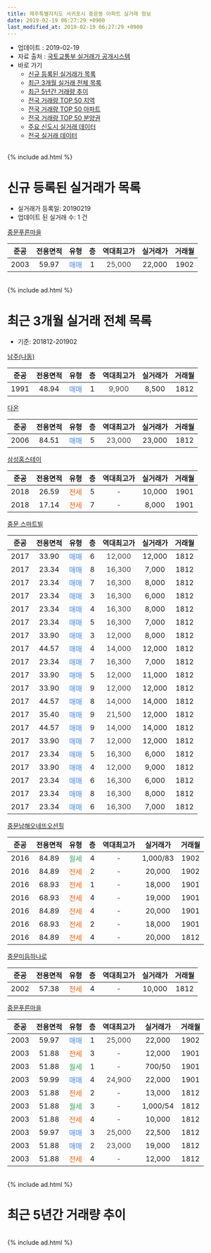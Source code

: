```yaml
---
title: 제주특별자치도 서귀포시 중문동 아파트 실거래 정보
date: 2019-02-19 06:27:29 +0900
last_modified_at: 2019-02-19 06:27:29 +0900
---
```


* 업데이트 : 2019-02-19
* 자료 출처 : [국토교통부 실거래가 공개시스템](http://rt.molit.go.kr)
* 바로 가기
    * [신규 등록된 실거래가 목록](#신규-등록된-실거래가-목록)
    * [최근 3개월 실거래 전체 목록](#최근-3개월-실거래-전체-목록)
    * [최근 5년간 거래량 추이](#최근-5년간-거래량-추이)
    * [전국 거래량 TOP 50 지역](https://ayogom.github.io/apt-trade-info/최근-3개월-전국에서-가장-거래가-많이-발생한-지역)
    * [전국 거래량 TOP 50 아파트](https://ayogom.github.io/apt-trade-info/최근-3개월-전국에서-가장-거래가-많이-발생한-아파트)
    * [전국 거래량 TOP 50 분양권](https://ayogom.github.io/apt-trade-info/최근-3개월-전국에서-가장-거래가-많이-발생한-분양권)
    * [주요 신도시 실거래 데이터](https://ayogom.github.io/apt-trade-info/주요-신도시)
    * [전국 실거래 데이터](https://ayogom.github.io/apt-trade-info/전국)
<br>
{% include ad.html %}
<br>

# 신규 등록된 실거래가 목록
* 실거래가 등록일: 20190219
* 업데이트 된 실거래 수: 1 건


[중문푸른마을](https://search.naver.com/search.naver?query=%EC%A0%9C%EC%A3%BC%ED%8A%B9%EB%B3%84%EC%9E%90%EC%B9%98%EB%8F%84+%EC%84%9C%EA%B7%80%ED%8F%AC%EC%8B%9C+%EC%A4%91%EB%AC%B8%EB%8F%99+%EC%A4%91%EB%AC%B8%ED%91%B8%EB%A5%B8%EB%A7%88%EC%9D%84)

|준공|전용면적|유형|층|역대최고가|실거래가|거래월|
|:---:|:---:|:---:|:---:|:---:|:---:|:---:|
|2003|59.97|<span style="color:#4285f3">매매</span>|1|<span style="color:#444444">25,000</span>|22,000|1902|


<br>
{% include ad.html %}
<br>

# 최근 3개월 실거래 전체 목록
* 기준: 201812-201902


[남주(나동)](https://search.naver.com/search.naver?query=%EC%A0%9C%EC%A3%BC%ED%8A%B9%EB%B3%84%EC%9E%90%EC%B9%98%EB%8F%84+%EC%84%9C%EA%B7%80%ED%8F%AC%EC%8B%9C+%EC%A4%91%EB%AC%B8%EB%8F%99+%EB%82%A8%EC%A3%BC%28%EB%82%98%EB%8F%99%29)

|준공|전용면적|유형|층|역대최고가|실거래가|거래월|
|:---:|:---:|:---:|:---:|:---:|:---:|:---:|
|1991|48.94|<span style="color:#4285f3">매매</span>|1|<span style="color:#444444">9,900</span>|8,500|1812|

[다온](https://search.naver.com/search.naver?query=%EC%A0%9C%EC%A3%BC%ED%8A%B9%EB%B3%84%EC%9E%90%EC%B9%98%EB%8F%84+%EC%84%9C%EA%B7%80%ED%8F%AC%EC%8B%9C+%EC%A4%91%EB%AC%B8%EB%8F%99+%EB%8B%A4%EC%98%A8)

|준공|전용면적|유형|층|역대최고가|실거래가|거래월|
|:---:|:---:|:---:|:---:|:---:|:---:|:---:|
|2006|84.51|<span style="color:#4285f3">매매</span>|5|<span style="color:#444444">23,000</span>|23,000|1812|

[삼성홈스테이](https://search.naver.com/search.naver?query=%EC%A0%9C%EC%A3%BC%ED%8A%B9%EB%B3%84%EC%9E%90%EC%B9%98%EB%8F%84+%EC%84%9C%EA%B7%80%ED%8F%AC%EC%8B%9C+%EC%A4%91%EB%AC%B8%EB%8F%99+%EC%82%BC%EC%84%B1%ED%99%88%EC%8A%A4%ED%85%8C%EC%9D%B4)

|준공|전용면적|유형|층|역대최고가|실거래가|거래월|
|:---:|:---:|:---:|:---:|:---:|:---:|:---:|
|2018|26.59|<span style="color:#ff5a00">전세</span>|5|<span style="color:#444444">-</span>|10,000|1901|
|2018|17.14|<span style="color:#ff5a00">전세</span>|7|<span style="color:#444444">-</span>|8,000|1901|

[중문 스마트빌](https://search.naver.com/search.naver?query=%EC%A0%9C%EC%A3%BC%ED%8A%B9%EB%B3%84%EC%9E%90%EC%B9%98%EB%8F%84+%EC%84%9C%EA%B7%80%ED%8F%AC%EC%8B%9C+%EC%A4%91%EB%AC%B8%EB%8F%99+%EC%A4%91%EB%AC%B8+%EC%8A%A4%EB%A7%88%ED%8A%B8%EB%B9%8C)

|준공|전용면적|유형|층|역대최고가|실거래가|거래월|
|:---:|:---:|:---:|:---:|:---:|:---:|:---:|
|2017|33.90|<span style="color:#4285f3">매매</span>|6|<span style="color:#444444">12,000</span>|12,000|1812|
|2017|23.34|<span style="color:#4285f3">매매</span>|8|<span style="color:#444444">16,300</span>|7,000|1812|
|2017|23.34|<span style="color:#4285f3">매매</span>|7|<span style="color:#444444">16,300</span>|8,000|1812|
|2017|23.34|<span style="color:#4285f3">매매</span>|3|<span style="color:#444444">16,300</span>|6,000|1812|
|2017|23.34|<span style="color:#4285f3">매매</span>|4|<span style="color:#444444">16,300</span>|8,000|1812|
|2017|23.34|<span style="color:#4285f3">매매</span>|5|<span style="color:#444444">16,300</span>|7,000|1812|
|2017|33.90|<span style="color:#4285f3">매매</span>|3|<span style="color:#444444">12,000</span>|8,000|1812|
|2017|44.57|<span style="color:#4285f3">매매</span>|4|<span style="color:#444444">14,000</span>|12,000|1812|
|2017|23.34|<span style="color:#4285f3">매매</span>|7|<span style="color:#444444">16,300</span>|7,000|1812|
|2017|33.90|<span style="color:#4285f3">매매</span>|5|<span style="color:#444444">12,000</span>|11,000|1812|
|2017|33.90|<span style="color:#4285f3">매매</span>|9|<span style="color:#444444">12,000</span>|12,000|1812|
|2017|44.57|<span style="color:#4285f3">매매</span>|8|<span style="color:#444444">14,000</span>|14,000|1812|
|2017|35.40|<span style="color:#4285f3">매매</span>|9|<span style="color:#444444">21,500</span>|12,000|1812|
|2017|44.57|<span style="color:#4285f3">매매</span>|9|<span style="color:#444444">14,000</span>|14,000|1812|
|2017|33.90|<span style="color:#4285f3">매매</span>|7|<span style="color:#444444">12,000</span>|12,000|1812|
|2017|23.34|<span style="color:#4285f3">매매</span>|5|<span style="color:#444444">16,300</span>|6,000|1812|
|2017|33.90|<span style="color:#4285f3">매매</span>|4|<span style="color:#444444">12,000</span>|9,000|1812|
|2017|23.34|<span style="color:#4285f3">매매</span>|6|<span style="color:#444444">16,300</span>|6,000|1812|
|2017|23.34|<span style="color:#4285f3">매매</span>|8|<span style="color:#444444">16,300</span>|8,000|1812|
|2017|23.34|<span style="color:#4285f3">매매</span>|6|<span style="color:#444444">16,300</span>|7,000|1812|

[중문남해오네뜨오션힐](https://search.naver.com/search.naver?query=%EC%A0%9C%EC%A3%BC%ED%8A%B9%EB%B3%84%EC%9E%90%EC%B9%98%EB%8F%84+%EC%84%9C%EA%B7%80%ED%8F%AC%EC%8B%9C+%EC%A4%91%EB%AC%B8%EB%8F%99+%EC%A4%91%EB%AC%B8%EB%82%A8%ED%95%B4%EC%98%A4%EB%84%A4%EB%9C%A8%EC%98%A4%EC%85%98%ED%9E%90)

|준공|전용면적|유형|층|역대최고가|실거래가|거래월|
|:---:|:---:|:---:|:---:|:---:|:---:|:---:|
|2016|84.89|<span style="color:#34a853">월세</span>|4|<span style="color:#444444">-</span>|1,000/83|1902|
|2016|84.89|<span style="color:#ff5a00">전세</span>|2|<span style="color:#444444">-</span>|20,000|1902|
|2016|68.93|<span style="color:#ff5a00">전세</span>|1|<span style="color:#444444">-</span>|18,000|1901|
|2016|68.93|<span style="color:#ff5a00">전세</span>|4|<span style="color:#444444">-</span>|19,000|1901|
|2016|84.89|<span style="color:#ff5a00">전세</span>|4|<span style="color:#444444">-</span>|20,000|1901|
|2016|68.93|<span style="color:#ff5a00">전세</span>|2|<span style="color:#444444">-</span>|18,000|1901|
|2016|84.89|<span style="color:#ff5a00">전세</span>|4|<span style="color:#444444">-</span>|20,000|1812|

[중문미듬하나로](https://search.naver.com/search.naver?query=%EC%A0%9C%EC%A3%BC%ED%8A%B9%EB%B3%84%EC%9E%90%EC%B9%98%EB%8F%84+%EC%84%9C%EA%B7%80%ED%8F%AC%EC%8B%9C+%EC%A4%91%EB%AC%B8%EB%8F%99+%EC%A4%91%EB%AC%B8%EB%AF%B8%EB%93%AC%ED%95%98%EB%82%98%EB%A1%9C)

|준공|전용면적|유형|층|역대최고가|실거래가|거래월|
|:---:|:---:|:---:|:---:|:---:|:---:|:---:|
|2002|57.38|<span style="color:#ff5a00">전세</span>|4|<span style="color:#444444">-</span>|10,000|1812|

[중문푸른마을](https://search.naver.com/search.naver?query=%EC%A0%9C%EC%A3%BC%ED%8A%B9%EB%B3%84%EC%9E%90%EC%B9%98%EB%8F%84+%EC%84%9C%EA%B7%80%ED%8F%AC%EC%8B%9C+%EC%A4%91%EB%AC%B8%EB%8F%99+%EC%A4%91%EB%AC%B8%ED%91%B8%EB%A5%B8%EB%A7%88%EC%9D%84)

|준공|전용면적|유형|층|역대최고가|실거래가|거래월|
|:---:|:---:|:---:|:---:|:---:|:---:|:---:|
|2003|59.97|<span style="color:#4285f3">매매</span>|1|<span style="color:#444444">25,000</span>|22,000|1902|
|2003|51.88|<span style="color:#ff5a00">전세</span>|3|<span style="color:#444444">-</span>|12,000|1901|
|2003|51.88|<span style="color:#34a853">월세</span>|1|<span style="color:#444444">-</span>|700/50|1901|
|2003|59.99|<span style="color:#4285f3">매매</span>|4|<span style="color:#444444">24,900</span>|22,000|1901|
|2003|51.88|<span style="color:#ff5a00">전세</span>|2|<span style="color:#444444">-</span>|13,000|1812|
|2003|51.88|<span style="color:#34a853">월세</span>|3|<span style="color:#444444">-</span>|1,000/54|1812|
|2003|51.88|<span style="color:#ff5a00">전세</span>|4|<span style="color:#444444">-</span>|10,000|1812|
|2003|59.97|<span style="color:#4285f3">매매</span>|3|<span style="color:#444444">25,000</span>|22,500|1812|
|2003|51.88|<span style="color:#4285f3">매매</span>|2|<span style="color:#444444">23,000</span>|19,000|1812|
|2003|51.88|<span style="color:#ff5a00">전세</span>|4|<span style="color:#444444">-</span>|12,000|1812|


<br>
{% include ad.html %}
<br>

# 최근 5년간 거래량 추이


<div style="width:100%;">
    <canvas id="deal_progress" height="200"></canvas>
</div>

<script>
new Chart(document.getElementById("deal_progress"), {
    type: 'line',
    data: {
        labels: ['201402','201403','201404','201405','201406','201407','201408','201409','201410','201411','201412','201501','201502','201503','201504','201505','201506','201507','201508','201509','201510','201511','201512','201601','201602','201603','201604','201605','201606','201607','201608','201609','201610','201611','201612','201701','201702','201703','201704','201705','201706','201707','201708','201709','201710','201711','201712','201801','201802','201803','201804','201805','201806','201807','201808','201809','201810','201811','201812','201901','201902'],
        datasets: [{
            label: '매매',
            pointRadius: 1,
            data: [9, 3, 3, 3, 2, 9, 8, 3, 8, 1, 7, 9, 9, 18, 16, 9, 5, 2, 8, 3, 7, 5, 16, 4, 3, 2, 8, 3, 12, 5, 5, 5, 8, 7, 7, 5, 1, 9, 4, 9, 11, 6, 6, 6, 10, 6, 7, 4, 6, 8, 12, 8, 10, 8, 1, 3, 17, 7, 24, 1, 1],
            borderColor: "rgba(255, 201, 14, 1)",
            backgroundColor: "rgba(255, 201, 14, 0.5)",
            fill: false,
            lineTension: 0
        },{
            label: '전월세',
            pointRadius: 1,
            data: [2, 2, 2, 3, 2, 1, 2, 0, 2, 2, 1, 2, 3, 3, 3, 2, 2, 2, 6, 2, 1, 3, 2, 6, 5, 4, 5, 6, 3, 1, 2, 0, 5, 8, 6, 12, 6, 8, 7, 8, 5, 4, 6, 9, 4, 4, 10, 7, 4, 8, 4, 5, 11, 6, 7, 8, 5, 13, 6, 8, 2],
            borderColor: "rgba(0, 141, 185, 1)",
            backgroundColor: "rgba(0, 141, 185, 0.5)",
            fill: false,
            lineTension: 0
        }
        ]
    },
    options: {
        responsive: true,
        title: {
            display: false
        },
        tooltips: {
            mode: 'index',
            intersect: false
        },
        hover: {
            mode: 'nearest',
            intersect: true
        },
        scales: {
            xAxes: [{
                display: true,
                scaleLabel: {
                    display: true,
                    labelString: '년/월'
                }
            }],
            yAxes: [{
                display: true,
                ticks: {
                    suggestedMin: 0,
                },
                scaleLabel: {
                    display: true,
                    labelString: '실거래 수'
                }
            }]
        }
    }
});

</script>


<br>
{% include ad.html %}
<br>

